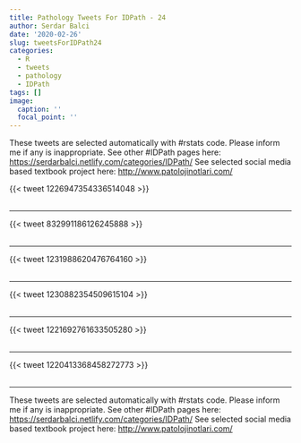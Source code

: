```yaml
---
title: Pathology Tweets For IDPath - 24
author: Serdar Balci
date: '2020-02-26'
slug: tweetsForIDPath24
categories:
  - R
  - tweets
  - pathology
  - IDPath
tags: []
image:
  caption: ''
  focal_point: ''
---
```



These tweets are selected automatically with #rstats code. Please inform me if any is inappropriate.
See other #IDPath pages here: https://serdarbalci.netlify.com/categories/IDPath/ 
See selected social media based textbook project here: http://www.patolojinotlari.com/

{{< tweet 1226947354336514048 >}}
<br>
<br>
<hr>
{{< tweet 832991186126245888 >}}
<br>
<br>
<hr>
{{< tweet 1231988620476764160 >}}
<br>
<br>
<hr>
{{< tweet 1230882354509615104 >}}
<br>
<br>
<hr>
{{< tweet 1221692761633505280 >}}
<br>
<br>
<hr>
{{< tweet 1220413368458272773 >}}
<br>
<br>
<hr>


These tweets are selected automatically with #rstats code. Please inform me if any is inappropriate.
See other #IDPath pages here: https://serdarbalci.netlify.com/categories/IDPath/ 
See selected social media based textbook project here: http://www.patolojinotlari.com/
